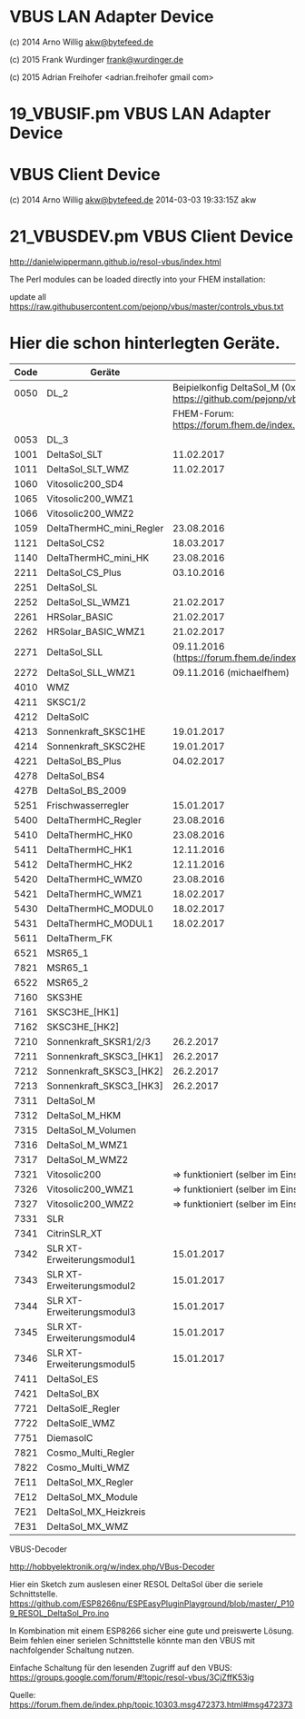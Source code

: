 # VBUS LAN Adapter Device

 (c) 2014 Arno Willig <akw@bytefeed.de>
 
 (c) 2015 Frank Wurdinger <frank@wurdinger.de>
 
 (c) 2015 Adrian Freihofer <adrian.freihofer gmail com>

# 19_VBUSIF.pm    VBUS LAN Adapter Device


# VBUS Client Device

 (c) 2014 Arno Willig <akw@bytefeed.de>  2014-03-03 19:33:15Z akw 

# 21_VBUSDEV.pm   VBUS Client Device 


http://danielwippermann.github.io/resol-vbus/index.html



The Perl modules can be loaded directly into your FHEM installation:

 update all https://raw.githubusercontent.com/pejonp/vbus/master/controls_vbus.txt



Hier die schon hinterlegten Geräte. 
======

|Code | Geräte|Bemerkung|
| ------------- | ----------- | ----------- |
|0050 |  DL_2 | Beipielkonfig DeltaSol_M (0x7311): https://github.com/pejonp/vbus/blob/master/dl2_httpmod_fhem.cfg 
|     |       | FHEM-Forum: https://forum.fhem.de/index.php/topic,10303.msg347411.html#msg347411
|0053 |  DL_3 |
|1001|DeltaSol_SLT| 11.02.2017
|1011|DeltaSol_SLT_WMZ| 11.02.2017
|1060|Vitosolic200_SD4|
|1065|Vitosolic200_WMZ1|
|1066|Vitosolic200_WMZ2|
|1059|DeltaThermHC_mini_Regler| 23.08.2016
|1121|DeltaSol_CS2| 18.03.2017
|1140|DeltaThermHC_mini_HK| 23.08.2016
|2211|DeltaSol_CS_Plus| 03.10.2016
|2251|DeltaSol_SL|
|2252|DeltaSol_SL_WMZ1| 21.02.2017
|2261|HRSolar_BASIC| 21.02.2017
|2262|HRSolar_BASIC_WMZ1| 21.02.2017
|2271|DeltaSol_SLL|09.11.2016 (https://forum.fhem.de/index.php/topic,10303.msg518538.html#msg518538)
|2272|DeltaSol_SLL_WMZ1|09.11.2016 (michaelfhem)
|4010|WMZ|
|4211|SKSC1/2|
|4212|DeltaSolC|
|4213|Sonnenkraft_SKSC1HE|19.01.2017
|4214|Sonnenkraft_SKSC2HE|19.01.2017
|4221|DeltaSol_BS_Plus|04.02.2017
|4278|DeltaSol_BS4|
|427B|DeltaSol_BS_2009|
|5251|Frischwasserregler| 15.01.2017
|5400|DeltaThermHC_Regler| 23.08.2016
|5410|DeltaThermHC_HK0| 23.08.2016
|5411|DeltaThermHC_HK1| 12.11.2016
|5412|DeltaThermHC_HK2| 12.11.2016
|5420|DeltaThermHC_WMZ0| 23.08.2016
|5421|DeltaThermHC_WMZ1| 18.02.2017
|5430|DeltaThermHC_MODUL0| 18.02.2017
|5431|DeltaThermHC_MODUL1| 18.02.2017
|5611|DeltaTherm_FK|
|6521|MSR65_1|
|7821|MSR65_1|
|6522|MSR65_2|
|7160|SKS3HE|
|7161|SKSC3HE_[HK1]|
|7162|SKSC3HE_[HK2]|
|7210|Sonnenkraft_SKSR1/2/3|26.2.2017
|7211|Sonnenkraft_SKSC3_[HK1]|26.2.2017
|7212|Sonnenkraft_SKSC3_[HK2]|26.2.2017
|7213|Sonnenkraft_SKSC3_[HK3]|26.2.2017
|7311|DeltaSol_M|
|7312|DeltaSol_M_HKM|
|7315|DeltaSol_M_Volumen|
|7316|DeltaSol_M_WMZ1|
|7317|DeltaSol_M_WMZ2|
|7321|Vitosolic200|  => funktioniert (selber im Einsatz)
|7326|Vitosolic200_WMZ1|  => funktioniert (selber im Einsatz)
|7327|Vitosolic200_WMZ2|  => funktioniert (selber im Einsatz)
|7331|SLR|
|7341|CitrinSLR_XT|
|7342|SLR XT-Erweiterungsmodul1| 15.01.2017
|7343|SLR XT-Erweiterungsmodul2| 15.01.2017
|7344|SLR XT-Erweiterungsmodul3| 15.01.2017
|7345|SLR XT-Erweiterungsmodul4| 15.01.2017
|7346|SLR XT-Erweiterungsmodul5| 15.01.2017
|7411|DeltaSol_ES|
|7421|DeltaSol_BX|
|7721|DeltaSolE_Regler|
|7722|DeltaSolE_WMZ|
|7751|DiemasolC|
|7821|Cosmo_Multi_Regler|
|7822|Cosmo_Multi_WMZ|
|7E11|DeltaSol_MX_Regler|
|7E12|DeltaSol_MX_Module|
|7E21|DeltaSol_MX_Heizkreis|
|7E31|DeltaSol_MX_WMZ|


VBUS-Decoder

http://hobbyelektronik.org/w/index.php/VBus-Decoder

Hier ein Sketch zum auslesen einer RESOL DeltaSol über die seriele Schnittstelle.
https://github.com/ESP8266nu/ESPEasyPluginPlayground/blob/master/_P109_RESOL_DeltaSol_Pro.ino

In Kombination mit einem ESP8266 sicher eine gute und preiswerte Lösung. Beim fehlen einer serielen Schnittstelle könnte man den VBUS mit nachfolgender Schaltung nutzen. 

Einfache Schaltung für den lesenden Zugriff auf den VBUS: https://groups.google.com/forum/#!topic/resol-vbus/3CjZffK53ig

Quelle: https://forum.fhem.de/index.php/topic,10303.msg472373.html#msg472373

